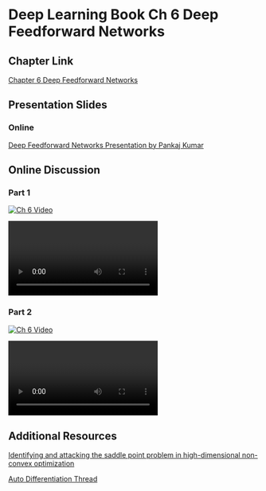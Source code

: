 
# Deep Learning Book Ch 6 Deep Feedforward Networks

## Chapter Link

[Chapter 6 Deep Feedforward Networks](http://www.deeplearningbook.org/contents/mlp.html)


## Presentation Slides

### Online 

[Deep Feedforward Networks Presentation by Pankaj Kumar](DLB-Deep_Feedforward_Networks-Kumar.pdf)



## Online Discussion

### Part 1

[![Ch 6 Video](http://img.youtube.com/Y5CXEE_R-Dc/0.jpg)](https://youtu.be/Y5CXEE_R-Dc)

<VIDEO>https://youtu.be/Y5CXEE_R-Dc</VIDEO>

### Part 2

[![Ch 6 Video](http://img.youtube.com/NN2SzstLtvM/0.jpg)](https://youtu.be/NN2SzstLtvM)

<VIDEO>https://youtu.be/NN2SzstLtvM</VIDEO>


## Additional Resources

[Identifying and attacking the saddle point problem in high-dimensional non-convex optimization](https://arxiv.org/pdf/1406.2572.pdf)

[Auto Differentiation Thread](https://stats.stackexchange.com/questions/230973/what-is-an-example-use-of-auto-differentiation-such-as-implemented-in-tensorflow)